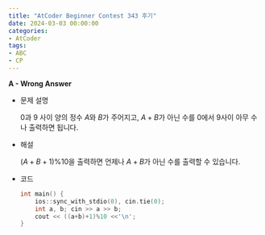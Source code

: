 ```yaml
---
title: "AtCoder Beginner Contest 343 후기"
date: 2024-03-03 00:00:00
categories:
- AtCoder
tags:
- ABC
- CP
---
```


**A - Wrong Answer**

- 문제 설명
  
  $0$과 $9$ 사이 양의 정수 $A$와 $B$가 주어지고, $A+B$가 아닌 수를 $0$에서 $9$사이 아무 수나 출력하면 됩니다.
  
- 해설
  
  $(A+B+1)\%10$을 출력하면 언제나 $A+B$가 아닌 수를 출력할 수 있습니다. 
  
- 코드
  ```cpp
  int main() {
      ios::sync_with_stdio(0), cin.tie(0);
      int a, b; cin >> a >> b;
      cout << ((a+b)+1)%10 <<'\n';
  }
  ```

  
